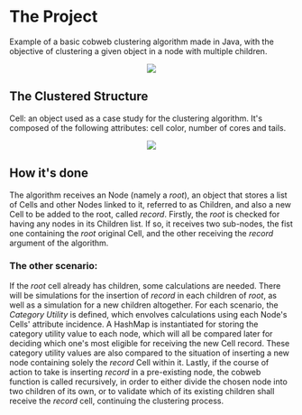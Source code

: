 # The Project
Example of a basic cobweb clustering algorithm made in Java, with the objective of clustering a given object in a node with multiple children.

<p align="center">  
  <img src="https://user-images.githubusercontent.com/78516763/172085678-bb1060b0-8987-4a15-b5ee-2a7ac054e5f1.png">
</p>

## The Clustered Structure
Cell: an object used as a case study for the clustering algorithm. It's composed of the following attributes: cell color, number of cores and tails.

<p align="center">  
  <img src="https://user-images.githubusercontent.com/78516763/168347195-137a0a2a-29e1-4a66-9e6d-fe303d0ce77d.png">
</p>

## How it's done
The algorithm receives an Node (namely a _root_), an object that stores a list of Cells and other Nodes linked to it, referred to as Children, and also a new Cell to be added to the root, called _record_. Firstly, the _root_ is checked for having any nodes in its Children list. If so, it receives two sub-nodes, the fist one containing the _root_ original Cell, and the other receiving the _record_ argument of the algorithm.

### The other scenario:
If the _root_ cell already has children, some calculations are needed. There will be simulations for the insertion of _record_ in each children of _root_, as well as a simulation for a new children altogether. For each scenario, the *Category Utility* is defined, which envolves calculations using each Node's Cells' attribute incidence. A HashMap is instantiated for storing the category utility value to each node, which will all be compared later for deciding which one's most eligible for receiving the new Cell record. These category utility values are also compared to the situation of inserting a new node containing solely the _record_ Cell within it.
Lastly, if the course of action to take is inserting _record_ in a pre-existing node, the cobweb function is called recursively, in order to either divide the chosen node into two children of its own, or to validate which of its existing children shall receive the _record_ cell, continuing the clustering process.

<!-- <p align="center">  
  <img src="https://user-images.githubusercontent.com/78516763/172087430-26f6e5ee-8910-4a7e-b81c-7494b9855523.png">
</p> -->
